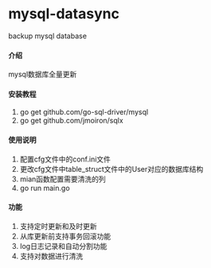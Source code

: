 # mysql-datasync
backup mysql database

#### 介绍
mysql数据库全量更新

#### 安装教程

1.  go get github.com/go-sql-driver/mysql
2.  go get github.com/jmoiron/sqlx


#### 使用说明

1.  配置cfg文件中的conf.ini文件
2.  更改cfg文件中table_struct文件中的User对应的数据库结构
3.  mian函数配置需要清洗的列
4.  go run main.go


#### 功能

1.  支持定时更新和及时更新
2.  从库更新前支持事务回滚功能
3.  log日志记录和自动分割功能
4.  支持对数据进行清洗
